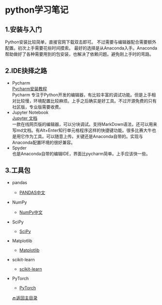 # python学习笔记
## 1.安装与入门
Python安装比较简单，直接官网下载双击即可。
不过需要与编辑器配合需要额外配置。初次上手需要花些时间摸索。
最好的选择是从Anaconda入手。Anaconda帮助做好了各种需要用到的包安装，也解决了依赖问题。避免刚上手时的弯路。
## 2.IDE抉择之路
* Pycharm  
[Pycharm安装教程](https://www.runoob.com/w3cnote/pycharm-windows-install.html)  
Pycharm 专注于Python开发的编辑器，有比较丰富的调试功能。但是上手相对比较慢，环境配置比较麻烦。上手之后确实是好工具。不过开源免费的只有社区版，专业版需要收费。
* Jupyter Notebook  
[Jupyter 文档](https://jupyter.org/documentation.html)   
一款在线网页版的编辑器，可以分块调试。支持MarkDown语法，还可以用来写md文档。有Alt+Enter知行单元格程序这样的快捷键功能。很多比赛大牛也是用它作为工具。可以随意上传。关键还是Anaconda自带的。实现与Anaconda配置环境的很好兼容。
* Spyder  
也是Anaconda自带的编辑IDE，界面比pycharm简单。上手应该快一些。

## 3.工具包
- pandas

  * [PANDAS中文](https://www.pypandas.cn/)

- NumPy
  * [NumPy中文](https://www.numpy.org.cn/)

- SciPy
  * [SciPy](https://www.scipy.org/)
  
- Matplotlib
  * [Matplotlib](https://matplotlib.org/)
  
- scikit-learn
  * [scikit-learn](https://scikit-learn.org/stable/)
  
- PyTorch
  * [PyTorch](https://pytorch.org/)
  
  [:back:返回主目录](../README.md)
